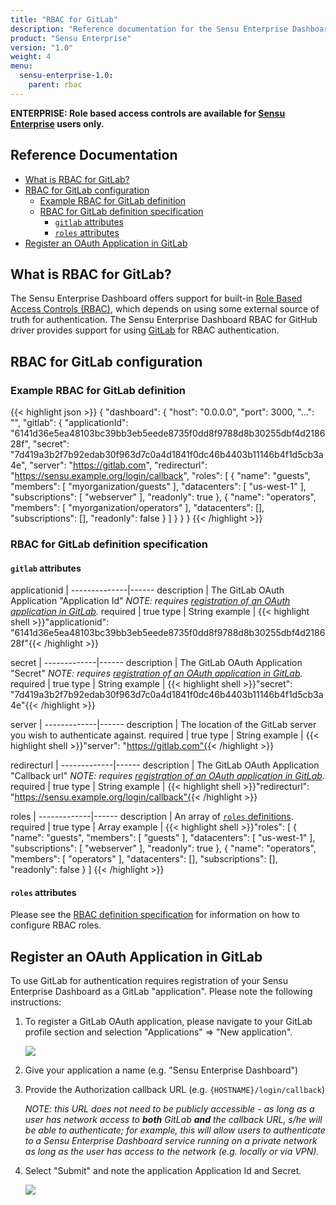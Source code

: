 ```yaml
---
title: "RBAC for GitLab"
description: "Reference documentation for the Sensu Enterprise Dashboard Role Based Access Controls (RBAC) for GitLab"
product: "Sensu Enterprise"
version: "1.0"
weight: 4
menu:
  sensu-enterprise-1.0:
    parent: rbac
---
```

**ENTERPRISE: Role based access controls are available for [Sensu Enterprise][5]
users only.**

## Reference Documentation

- [What is RBAC for GitLab?](#what-is-rbac-for-gitlab)
- [RBAC for GitLab configuration](#rbac-for-gitlab-configuration)
  - [Example RBAC for GitLab definition](#example-rbac-for-gitlab-definition)
  - [RBAC for GitLab definition specification](#rbac-for-gitlab-definition-specification)
    - [`gitlab` attributes](#gitlab-attributes)
    - [`roles` attributes](#roles-attributes)
- [Register an OAuth Application in GitLab](#register-an-oauth-application-in-gitlab)

## What is RBAC for GitLab?

The Sensu Enterprise Dashboard offers support for built-in [Role Based Access
Controls (RBAC)][0], which depends on using some external source of truth for
authentication. The Sensu Enterprise Dashboard RBAC for GitHub driver provides
support for using [GitLab][1] for RBAC authentication.

## RBAC for GitLab configuration

### Example RBAC for GitLab definition

{{< highlight json >}}
{
  "dashboard": {
    "host": "0.0.0.0",
    "port": 3000,
    "...": "",
    "gitlab": {
      "applicationId": "6141d36e5ea48103bc39bb3eb5eede8735f0dd8f9788d8b30255dbf4d218628f",
      "secret": "7d419a3b2f7b92edab30f963d7c0a4d1841f0dc46b4403b11146b4f1d5cb3a4e",
      "server": "https://gitlab.com",
      "redirecturl": "https://sensu.example.org/login/callback",
      "roles": [
        {
          "name": "guests",
          "members": [
            "myorganization/guests"
          ],
          "datacenters": [
            "us-west-1"
          ],
          "subscriptions": [
            "webserver"
          ],
          "readonly": true
        },
        {
          "name": "operators",
          "members": [
            "myorganization/operators"
          ],
          "datacenters": [],
          "subscriptions": [],
          "readonly": false
        }
      ]
    }
  }
}
{{< /highlight >}}

### RBAC for GitLab definition specification

#### `gitlab` attributes

applicationid | 
--------------|------
description   | The GitLab OAuth Application "Application Id" _NOTE: requires [registration of an OAuth application in GitLab][2]._
required      | true
type          | String
example       | {{< highlight shell >}}"applicationid": "6141d36e5ea48103bc39bb3eb5eede8735f0dd8f9788d8b30255dbf4d218628f"{{< /highlight >}}

secret       | 
-------------|------
description  | The GitLab OAuth Application "Secret" _NOTE: requires [registration of an OAuth application in GitLab][2]._
required     | true
type         | String
example      | {{< highlight shell >}}"secret": "7d419a3b2f7b92edab30f963d7c0a4d1841f0dc46b4403b11146b4f1d5cb3a4e"{{< /highlight >}}

server       | 
-------------|------
description  | The location of the GitLab server you wish to authenticate against.
required     | true
type         | String
example      | {{< highlight shell >}}"server": "https://gitlab.com"{{< /highlight >}}

redirecturl  | 
-------------|------
description  | The GitLab OAuth Application "Callback url" _NOTE: requires [registration of an OAuth application in GitLab][2]._
required     | true
type         | String
example      | {{< highlight shell >}}"redirecturl": "https://sensu.example.org/login/callback"{{< /highlight >}}

roles        | 
-------------|------
description  | An array of [`roles` definitions][3].
required     | true
type         | Array
example      | {{< highlight shell >}}"roles": [
  {
    "name": "guests",
    "members": [
      "guests"
    ],
    "datacenters": [
      "us-west-1"
    ],
    "subscriptions": [
      "webserver"
    ],
    "readonly": true
  },
  {
    "name": "operators",
    "members": [
      "operators"
    ],
    "datacenters": [],
    "subscriptions": [],
    "readonly": false
  }
]
{{< /highlight >}}

#### `roles` attributes

Please see the [RBAC definition specification][4] for information on how to
configure RBAC roles.

## Register an OAuth Application in GitLab

To use GitLab for authentication requires registration of your Sensu Enterprise
Dashboard as a GitLab "application". Please note the following instructions:

1. To register a GitLab OAuth application, please navigate to your GitLab
  profile section and selection "Applications" => "New application".

    ![](../../img/enterprise-dashboard-gitlab-app.png)

2. Give your application a name (e.g. "Sensu Enterprise Dashboard")

3. Provide the Authorization callback URL (e.g. `{HOSTNAME}/login/callback`)

    _NOTE: this URL does not need to be publicly accessible - as long as a user
    has network access to **both** GitLab **and** the callback URL, s/he will
    be able to authenticate; for example, this will allow users to authenticate
    to a Sensu Enterprise Dashboard service running on a private network as long
    as the user has access to the network (e.g. locally or via VPN)._

4. Select "Submit" and note the application Application Id and Secret.

    ![](../../img/enterprise-dashboard-gitlab-secret.png)


[?]:  #
[0]:  ../overview
[1]:  https://gitlab.com
[2]:  #register-an-oauth-application-in-gitlab
[3]:  #roles-attributes
[4]:  ../overview#roles-attributes
[5]:  /sensu-enterprise
